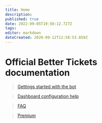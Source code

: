 ```yaml
---
title: Home
description: 
published: true
date: 2022-09-05T19:50:12.727Z
tags: 
editor: markdown
dateCreated: 2020-09-12T12:58:53.859Z
---
```


# Official Better Tickets documentation

> [Gettings started with the bot](/getting-started)

> [Dashboard configuration help](/dashboard-configuration)

> [FAQ](/faq)

> [Premium](/Premium)
